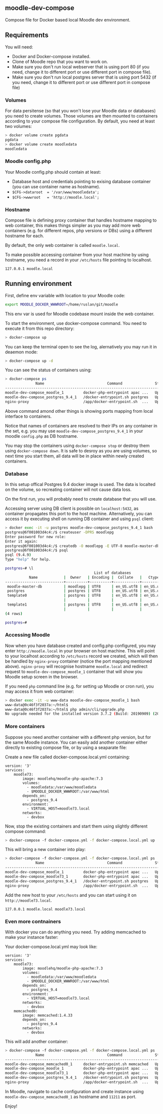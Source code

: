 moodle-dev-compose
------------------

Compose file for Docker based local Moodle dev environment.

## Requirements

You will need:

* Docker and Docker-compose installed.
* Clone of Moodle repo that you want to work on.
* Make sure you don't run local webserver that is using port 80 (if you need,
  change it to different port or use different port in compose file).
* Make sure you don't run local postgres server that is using port 5432 (if
  you need, change it to different port or use different port in compose file)

### Volumes

For data persitense (so that you won't lose your Moodle data or databases) you
need to create volumes. Those volumes are then mounted to containers according
to your compose file configuration. By default, you need at least two volumes:

```bash
> docker volume create pgdata
pgdata
> docker volume create moodledata
moodledata
```


### Moodle config.php

Your Moodle config.php should contain at least:

* Database host and credentials pointing to exising database container
  (you can use container name as hostname).
* `$CFG->dataroot  = '/var/www/moodledata';`
* `$CFG->wwwroot   = 'http://moodle.local';`

### Hostname

Compose file is defining proxy container that handles hostname mapping to web
container, this makes things simpler as you may add more web containers (e.g.
for different repos, php versions or DBs) using a different hostname for each.

By default, the only web container is called `moodle.local`.

To make possible accessing container from your host machine by using
hostname, you need a record in your `/etc/hosts` file pointing to localhost.

```
127.0.0.1 moodle.local
```

## Running environment


First, define env variable with location to your Moodle code:

```bash
export MOODLE_DOCKER_WWWROOT=/home/ruslan/git/moodle
```

This env var is used for Moodle codebase mount inside the web container.

To start the environment, use docker-compose command. You need to execute it
from this repo directory:

```bash
> docker-compose up
```

You can keep the terminal open to see the log, alernatively you may run it in
deaemon mode:

```bash
> docker-compose up -d
```

You can see the status of containers using:

```bash
> docker-compose ps
              Name                             Command               State           Ports
---------------------------------------------------------------------------------------------------
moodle-dev-compose_moodle_1         docker-php-entrypoint apac ...   Up      80/tcp
moodle-dev-compose_postgres_9.4_1   /docker-entrypoint.sh postgres   Up      0.0.0.0:5432->5432/tcp
nginx-proxy                         /app/docker-entrypoint.sh  ...   Up      0.0.0.0:80->80/tcp
```

Above command amond other things is showing ports mapping from local interface to containers.

Notice that names of containers are resolved to their IPs on any container in
the set, e.g. you may use `moodle-dev-compose_postgres_9.4_1` in your moodle
`config.php` as DB hostname.

You may stop the containers using `docker-compose stop` or destroy them using
`docker-compose down`. It is safe to desroy as you are using volumes, so next
time you start them, all data will be in place within newly created
containers.

### Database

In this setup offical Postgres 9.4 docker image is used. The data is localted on
the volume, so recreating container will not cause data loss.

On the first run, you will probably need to create database that you will use.

Accessing server using DB client is possible on `localhost:5432`, as container
propagates this port to the host machine. Alternatively, you can access it by
executing shell on running DB container and using `psql` client:

```bash
> docker exec -it -u postgres moodle-dev-compose_postgres_9.4_1 bash
postgres@6f001003d4c4:/$ createuser -DPRS moodlepg
Enter password for new role:
Enter it again:
postgres@6f001003d4c4:/$ createdb -O moodlepg -E UTF-8 moodle-master-db
postgres@6f001003d4c4:/$ psql
psql (9.4.9)
Type "help" for help.

postgres=# \l
                                         List of databases
           Name            |  Owner   | Encoding |  Collate   |   Ctype    |   Access privileges
---------------------------+----------+----------+------------+------------+-----------------------
 moodle-master-db          | moodlepg | UTF8     | en_US.utf8 | en_US.utf8 |
 postgres                  | postgres | UTF8     | en_US.utf8 | en_US.utf8 |
 template0                 | postgres | UTF8     | en_US.utf8 | en_US.utf8 | =c/postgres          +
                           |          |          |            |            | postgres=CTc/postgres
 template1                 | postgres | UTF8     | en_US.utf8 | en_US.utf8 | =c/postgres          +
                           |          |          |            |            | postgres=CTc/postgres
(4 rows)

postgres=#

```

### Accessing Moodle

Now when you have database created and config.php configured, you may enter
`http://moodle.local` in your browser on host machine. This will point to your
localhost according to `/etc/hosts` record we created, which will then be
handled by `nginx-proxy` container (notice the port mapping mentioned above).
`nginx-proxy` will recognise hostname `moodle.local` and redirect request to
`moodle-dev-compose_moodle_1` container that will show you Moodle setup screen
in the browser.

If you need `php` command line (e.g. for setting up Moodle or cron run), you
may access it from web container:

```bash
> docker exec -it -u www-data moodle-dev-compose_moodle_1 bash
www-data@0c46f3f2037a:~/html$
www-data@0c46f3f2037a:~/html$ php admin/cli/upgrade.php
No upgrade needed for the installed version 3.7.2 (Build: 20190909) (2019052002). Thanks for coming anyway!
```

### More containers

Suppose you need another container with a different php version, but for the
same Moodle instance. You can easily add another container either directly to
existing compose file, or by using a seaparate file:

Create a new file called docker-compose.local.yml containing:

```
version: '3'
services:
    moodle73:
        image: moodlehq/moodle-php-apache:7.3
        volumes:
          - moodledata:/var/www/moodledata
          - $MOODLE_DOCKER_WWWROOT:/var/www/html
        depends_on:
          - postgres_9.4
        environment:
          - VIRTUAL_HOST=moodle73.local
        networks:
          - devbox
```

Now, stop the existing containers and start them using slightly different compose command:

```bash
> docker-compose -f docker-compose.yml -f docker-compose.local.yml up
```

This will bring a new container into play:

```bash
> docker-compose -f docker-compose.yml -f docker-compose.local.yml ps
              Name                             Command               State           Ports
---------------------------------------------------------------------------------------------------
moodle-dev-compose_moodle_1         docker-php-entrypoint apac ...   Up      80/tcp
moodle-dev-compose_moodle73_1       docker-php-entrypoint apac ...   Up      80/tcp
moodle-dev-compose_postgres_9.4_1   /docker-entrypoint.sh postgres   Up      0.0.0.0:5432->5432/tcp
nginx-proxy                         /app/docker-entrypoint.sh  ...   Up      0.0.0.0:80->80/tcp
```

Add the new host to your `/etc/hosts` and you can start using it on `http://moodle73.local`.

```
127.0.0.1 moodle.local moodle73.local
```

### Even more contnainers

With docker you can do anything you need. Try adding memcached to make your
instance faster:

Your docker-compose.local.yml may look like:

```
version: '3'
services:
    moodle73:
        image: moodlehq/moodle-php-apache:7.3
        volumes:
          - moodledata:/var/www/moodledata
          - $MOODLE_DOCKER_WWWROOT:/var/www/html
        depends_on:
          - postgres_9.4
        environment:
          - VIRTUAL_HOST=moodle73.local
        networks:
          - devbox
    memcached0:
        image: memcached:1.4.33
        depends_on:
          - postgres_9.4
        networks:
          - devbox
```

This will add another container:

```bash
> docker-compose -f docker-compose.yml -f docker-compose.local.yml ps
              Name                             Command               State           Ports
---------------------------------------------------------------------------------------------------
moodle-dev-compose_memcached0_1     docker-entrypoint.sh memcached   Up      11211/tcp
moodle-dev-compose_moodle_1         docker-php-entrypoint apac ...   Up      80/tcp
moodle-dev-compose_moodle73_1       docker-php-entrypoint apac ...   Up      80/tcp
moodle-dev-compose_postgres_9.4_1   /docker-entrypoint.sh postgres   Up      0.0.0.0:5432->5432/tcp
nginx-proxy                         /app/docker-entrypoint.sh  ...   Up      0.0.0.0:80->80/tcp
```

In Moodle, navigate to cache configuration and create instance using
`moodle-dev-compose_memcached0_1` as hostname and `11211` as port.

Enjoy!


